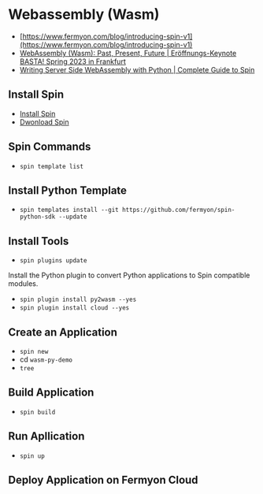 # Webassembly (Wasm)

- [https://www.fermyon.com/blog/introducing-spin-v1](https://www.fermyon.com/blog/introducing-spin-v1)
- [WebAssembly (Wasm): Past, Present, Future | Eröffnungs-Keynote BASTA! Spring 2023 in Frankfurt](https://yewtu.be/watch?v=0Bh_YcUWsiM)
- [Writing Server Side WebAssembly with Python | Complete Guide to Spin](https://yewtu.be/watch?v=neAnYfIcNLE)

## Install Spin

- [Install Spin](https://developer.fermyon.com/spin/quickstart#install-spin)
- [Dwonload Spin](https://github.com/fermyon/spin/releases/download/v1.3.0/spin-v1.3.0-windows-amd64.zip)

## Spin Commands

- `spin template list`

## Install Python Template

- `spin templates install --git https://github.com/fermyon/spin-python-sdk --update`

## Install Tools

- `spin plugins update`

Install the Python plugin to convert Python applications to Spin compatible modules.

- `spin plugin install py2wasm --yes`
- `spin plugin install cloud --yes`

## Create an Application

- `spin new`
- cd `wasm-py-demo`
- `tree`

## Build Application

- `spin build`

## Run Apllication

- `spin up`

## Deploy Application on Fermyon Cloud
